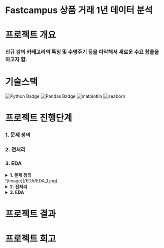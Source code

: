 # Fastcampus 상품 거래 1년 데이터 분석

# 프로젝트 개요
### 신규 강의 카테고리의 특징 및 수명주기 등을 파악해서 새로운 수요 창출을 하고자 함.

# 기술스택
![Python Badge](https://img.shields.io/badge/Python-3776AB?style=flat&logo=Python&logoColor=white) ![Pandas Badge](https://img.shields.io/badge/Pandas-150458?style=flat&logo=Pandas&logoColor=white) ![matplotlib](https://img.shields.io/badge/matplotlib-19E57F) ![seaborn](https://img.shields.io/badge/seaborn-5B0BB5)

# 프로젝트 진행단계
### 1. 문제 정의
### 2. 전처리
### 3. EDA
<details>
  <summary><b>1. 문제 정의</b></summary>
  <!-- 내용 -->
  
</details>
![Image](/EDA/EDA_1.jpg)
<details>
  <summary><b>2. 전처리</b></summary>
  <!-- 내용 -->
</details>

<details>
  <summary><b>3. EDA</b></summary>
  <!-- 내용 -->
</details>

# 프로젝트 결과

# 프로젝트 회고
